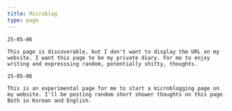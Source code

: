 ```yaml
---
title: Microblog
type: page
---
```


<style>
time, footer {
display: none;
}
</style>

<script>
document.addEventListener("DOMContentLoaded", function() {
  document.body.style.display = "none";
  const isLoggedIn = localStorage.getItem("isLoggedIn") === "true";

  if (!isLoggedIn) {
    const correctPassword = "1010"; // ✅ fixed quote marks
    let userInput;
    let isPasswordCorrect = false;

    while (!isPasswordCorrect) {
      userInput = prompt("Please enter the password:");

      if (userInput === null) {
        break;
      } else if (userInput === correctPassword) {
        localStorage.setItem("isLoggedIn", "true");
        document.body.style.display = "block";
        isPasswordCorrect = true;
      } else {
        alert("Incorrect password. Please try again.");
      }
    }
  } else {
    document.body.style.display = "block";
  }
});
</script>

```
25-05-06

This page is discoverable, but I don't want to display the URL on my website. I want this page to be my private diary. For me to enjoy writing and expresssing random, potentially shitty, thoughts.
```

```
25-05-06

This is an experimental page for me to start a microblogging page on my website. I'll be posting random short shower thoughts on this page. Both in Korean and English.
```

